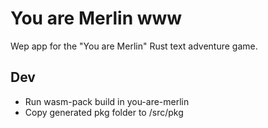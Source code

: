 # You are Merlin www

Wep app for the "You are Merlin" Rust text adventure game.

## Dev

- Run wasm-pack build in you-are-merlin
- Copy generated pkg folder to /src/pkg
